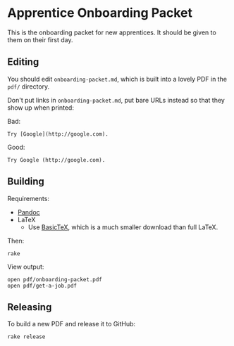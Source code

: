 # Apprentice Onboarding Packet

This is the onboarding packet for new apprentices. It should be given to them on
their first day.

## Editing

You should edit `onboarding-packet.md`, which is built into a lovely PDF in the `pdf/` directory.

Don't put links in `onboarding-packet.md`, put bare URLs instead so that they
show up when printed:

Bad:

    Try [Google](http://google.com).

Good:

    Try Google (http://google.com).

## Building

Requirements:

* [Pandoc](http://johnmacfarlane.net/pandoc/installing.html)
* LaTeX
  - Use [BasicTeX](http://www.tug.org/mactex/morepackages.html), which is a much
    smaller download than full LaTeX.

Then:

    rake

View output:

    open pdf/onboarding-packet.pdf
    open pdf/get-a-job.pdf

## Releasing

To build a new PDF and release it to GitHub:

    rake release
